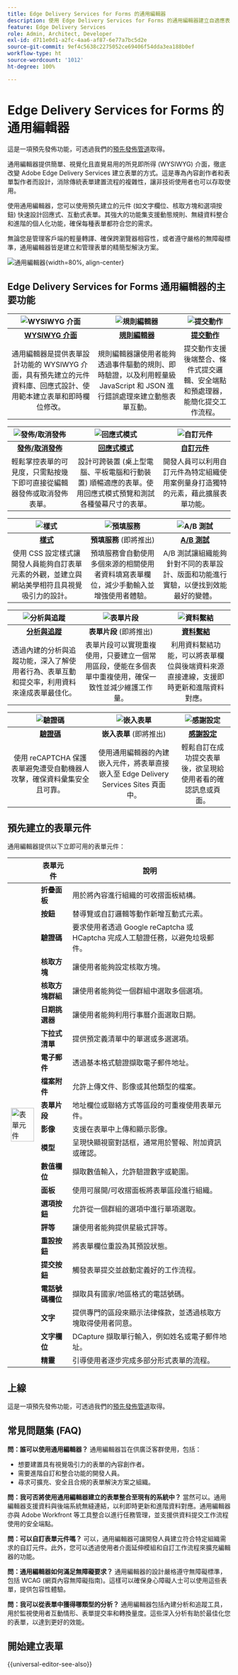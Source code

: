 ```yaml
---
title: Edge Delivery Services for Forms 的通用編輯器
description: 使用 Edge Delivery Services for Forms 的通用編輯器建立自適應表單。
feature: Edge Delivery Services
role: Admin, Architect, Developer
exl-id: d711e0d1-a2fc-4aa6-af87-6e77a7bc5d2e
source-git-commit: 9ef4c5638c2275052ce69406f54dda3ea188b0ef
workflow-type: ht
source-wordcount: '1012'
ht-degree: 100%

---
```



# Edge Delivery Services for Forms 的通用編輯器

<span class="preview">這是一項預先發佈功能，可透過我們的<a href="https://experienceleague.adobe.com/docs/experience-manager-cloud-service/content/release-notes/prerelease.html#new-features">預先發佈管道</a>取得。</span>

通用編輯器提供簡單、視覺化且直覺易用的所見即所得 (WYSIWYG) 介面，徹底改變 Adobe Edge Delivery Services 建立表單的方式。這是專為內容創作者和表單製作者而設計，消除傳統表單建置流程的複雜性，讓非技術使用者也可以存取使用。

使用通用編輯器，您可以使用預先建立的元件 (如文字欄位、核取方塊和選項按鈕) 快速設計回應式、互動式表單。其強大的功能集支援動態規則、無縫資料整合和進階的個人化功能，確保每種表單都符合您的需求。

無論您是管理客戶端的輕量轉譯、確保跨瀏覽器相容性，或者遵守嚴格的無障礙標準，通用編輯器皆是建立和管理表單的精簡型解決方案。

![通用編輯器](/help/edge/docs/forms/universal-editor/assets/universal-editor.png){width=80%, align-center}

## Edge Delivery Services for Forms 通用編輯器的主要功能



| ![WYSIWYG 介面](/help/edge/docs/forms/universal-editor/assets/generate-forms.svg) | ![規則編輯器](/help/edge/docs/forms/universal-editor/assets/rule-editor.svg) | ![提交動作](/help/edge/docs/forms/universal-editor/assets/submit-actions.svg) |
|:-------------:|:-------------:|:-------------:|
| [**WYSIWYG 介面**](/help/edge/docs/forms/universal-editor/universal-editor-user-interface.md) | [**規則編輯器**](/help/edge/docs/forms/universal-editor/rule-editor-universal-editor.md) | [**提交動作**](/help/edge/docs/forms/universal-editor/submit-action.md) |
| 通用編輯器是提供表單設計功能的 WYSIWYG 介面，具有預先建立的元件資料庫、回應式設計、使用範本建立表單和即時欄位修改。 | 規則編輯器讓使用者能夠透過事件驅動的規則、即時驗證，以及利用輕量級 JavaScript 和 JSON 進行錯誤處理來建立動態表單互動。 | 提交動作支援後端整合、條件式提交邏輯、安全端點和預處理器，能簡化提交工作流程。 |

| ![發佈/取消發佈](/help/edge/docs/forms/universal-editor/assets/publish-unpublish.svg) | ![回應式模式](/help/edge/docs/forms/universal-editor/assets/responsive.svg) | ![自訂元件](/help/edge/docs/forms/universal-editor/assets/custom-components.svg) |
|:-------------:|:-------------:|:-------------:|
| [**發佈/取消發佈**](/help/edge/docs/forms/universal-editor/publish-forms.md) | [**回應式模式**](/help/edge/docs/forms/universal-editor/responsive-layout.md) | [**自訂元件**](/help/edge/docs/forms/universal-editor/create-custom-component.md) |
| 輕鬆掌控表單的可見度，只需點按幾下即可直接從編輯器發佈或取消發佈表單。 | 設計可跨裝置 (桌上型電腦、平板電腦和行動裝置) 順暢適應的表單。使用回應式模式預覽和測試各種螢幕尺寸的表單。 | 開發人員可以利用自訂元件為特定組織使用案例量身打造獨特的元素，藉此擴展表單功能。 |

| ![樣式](/help/edge/docs/forms/universal-editor/assets/personalization.svg) | ![預填服務](/help/edge/docs/forms/universal-editor/assets/prefill-services.svg) | ![A/B 測試](/help/edge/docs/forms/universal-editor/assets/experimentation-ab-testing.svg) |
|:-------------:|:-------------:|:-------------:|
| [**樣式**](/help/edge/docs/forms/universal-editor/style-theme-forms.md) | **預填服務** (即將推出) | [**A/B 測試**](https://github.com/adobe/aem-experimentation/blob/main/documentation/experiments.md) |
| 使用 CSS 設定樣式讓開發人員能夠自訂表單元素的外觀，並建立與網站美學相符且具視覺吸引力的設計。 | 預填服務會自動使用多個來源的相關使用者資料填寫表單欄位，減少手動輸入並增強使用者體驗。 | A/B 測試讓組織能夠針對不同的表單設計、版面和功能進行實驗，以便找到效能最好的變體。 |

| ![分析與追蹤](/help/edge/docs/forms/universal-editor/assets/analyticsandtracking.svg) | ![表單片段](/help/edge/docs/forms/universal-editor/assets/form-fragments.svg) | ![資料繫結](/help/edge/docs/forms/universal-editor/assets/data-binding.svg) |
|:-------------:|:-------------:|:-------------:|
| [**分析與追蹤**](https://www.aem.live/developer/martech-integration) | **表單片段** (即將推出) | [**資料繫結**](/help/edge/docs/forms/universal-editor/integrate-forms-with-data-source.md) |
| 透過內建的分析與追蹤功能，深入了解使用者行為、表單互動和提交率，利用資料來達成表單最佳化。 | 表單片段可以實現重複使用，只要建立一個常用區段，便能在多個表單中重複使用，確保一致性並減少維護工作量。 | 利用資料繫結功能，可以將表單欄位與後端資料來源直接連線，支援即時更新和進階資料對應。 |

| ![驗證碼](/help/edge/docs/forms/universal-editor/assets/captcha.svg) | ![嵌入表單](/help/edge/docs/forms/universal-editor/assets/embedding-forms.svg) | ![感謝設定](/help/edge/docs/forms/universal-editor/assets/thank-you.svg) |
|:-------------:|:-------------:|:-------------:|
| [**驗證碼**](/help/edge/docs/forms/universal-editor/recaptcha-forms.md) | **嵌入表單** (即將推出) | [**感謝設定**](/help/edge/docs/forms/universal-editor/submit-action.md#show-a-custom-thank-you-message-on-adaptive-form-submission-submit-action-message-ue) |
| 使用 reCAPTCHA 保護表單避免遭受自動機器人攻擊，確保資料彙集安全且可靠。 | 使用通用編輯器的內建嵌入元件，將表單直接嵌入至 Edge Delivery Services Sites 頁面中。 | 輕鬆自訂在成功提交表單後，欲呈現給使用者看的確認訊息或頁面。 |


<!-- ![Universal Editor](/help/edge/docs/forms/universal-editor/assets/generate-forms.svg)  **WYSIWYG interface for Form creation**: Universal Editor provides a WYSIWYG interface for form design. It provides pre-built component library, responsive design support, and template-based form creation. You can instantly add or remove form fields and modify field properties (like label, data binding, validation). You can also plugin custom form components to Universal Editor.


* **Rule editor**: The rule editor stands out as a powerful mechanism for creating sophisticated form interactions. It supports event-driven rules, instant validation, and error handling through lightweight JavaScript and JSON-based definitions. This allows developers to implement complex form logic, such as conditional field visibility, automatic calculations, and dynamic form behaviour without extensive coding.

* **Submit actions**: Submit Actions enable form submission workflows. These actions provide comprehensive backend integration options, supporting protocols like REST API. The system allows you configure data pre-processors for automatic data transformation, conditional submission logic based on form field values, and secure endpoint connections. Organizations can define complex submission rules that validate data, and manage form responses with granular control.

* **Pre-fill services:** Pre-fill Services enhance user experience by intelligently populating form fields with relevant data. These services connect to various data sources, including user profiles, browser local storage, and external databases. The mechanism supports dynamic data population, enabling automatic completion of form fields based on contextual information. Users benefit from reduced manual data entry, while administrators gain flexibility in configuring pre-fill rules across different form types and scenarios. The pre-fill functionality adapts to different authentication methods, including session-based approaches and token-based systems, ensuring both convenience and security.

* **Data binding capabilities**: Data binding in the Universal Editor enables direct, dynamic connections between form fields and backend data sources. This feature allows real-time synchronization of form data, supporting complex data mapping scenarios. The system supports transforming form inputs into structured database records with minimal configuration. Advanced mapping supports nested data structures, allowing complex form designs to interact seamlessly with intricate data models.

* **Internationalization/localization capabilities**: Internationalization support ensures global accessibility, with multi-language rendering, right-to-left language compatibility, and locale-specific formatting.

* **Analytics and tracking mechanisms**: The built-in analytics and tracking mechanisms provide comprehensive insights into form interactions, submission rates, and user behavior, enabling continuous optimization of form design and performance. 

* **Experimentation (A/B Testing)**: The Universal Editor supports experimentation by allowing organizations to run A/B tests on form designs to identify the best-performing layouts or features.

* **Task Management via Adobe Workfront**: Integration with Adobe Workfront allows teams to manage tasks related to form creation and maintenance, ensuring streamlined collaboration and efficient workflows.

* **Editor Customization via UI Extension**: Developers can extend the functionality of the Universal Editor through UI extensions, enabling tailored solutions that fit specific organizational needs. -->

## 預先建立的表單元件

通用編輯器提供以下立即可用的表單元件：

<table>
  <thead>
    <tr>
      <th></th> 
      <th>表單元件</th>
      <th>說明</th>
    </tr>
  </thead>
  <tbody>
    <tr>
      <td rowspan="22"><img src="/help/edge/docs/forms/universal-editor/assets/adaptive-forms-components.png" alt="表單元件" style="width: 100%;"></td> 
      <td><b>折疊面板</b></td>
      <td>用於將內容進行組織的可收摺面板結構。</td>
    </tr>
    <tr>
      <td><b>按鈕</b></td>
      <td>替導覽或自訂邏輯等動作新增互動式元素。</td>
    </tr>
    <tr>
      <td><b>驗證碼</b></td>
      <td>要求使用者透過 Google reCaptcha 或 HCaptcha 完成人工驗證任務，以避免垃圾郵件。</td>
    </tr>
    <tr>
      <td><b>核取方塊</b></td>
      <td>讓使用者能夠設定核取方塊。</td>
    </tr>
    <tr>
      <td><b>核取方塊群組</b></td>
      <td>讓使用者能夠從一個群組中選取多個選項。</td>
    </tr>
    <tr>
      <td><b>日期挑選器</b></td>
      <td>讓使用者能夠利用行事曆介面選取日期。</td>
    </tr>
    <tr>
      <td><b>下拉式清單</b></td>
      <td>提供預定義清單中的單選或多選選項。</td>
    </tr>
    <tr>
      <td><b>電子郵件</b></td>
      <td>透過基本格式驗證擷取電子郵件地址。</td>
    </tr>
    <tr>
      <td><b>檔案附件</b></td>
      <td>允許上傳文件、影像或其他類型的檔案。</td>
    </tr>
    <tr>
      <td><b>表單片段</b></td>
      <td>地址欄位或聯絡方式等區段的可重複使用表單元件。</td>
    </tr>
    <tr>
      <td><b>影像</b></td>
      <td>支援在表單中上傳和顯示影像。</td>
    </tr>
    <tr>
      <td><b>模型</b></td>
      <td>呈現快顯視窗對話框，通常用於警報、附加資訊或確認。</td>
    </tr>
    <tr>
      <td><b>數值欄位</b></td>
      <td>擷取數值輸入，允許驗證數字或範圍。</td>
    </tr>
    <tr>
      <td><b>面板</b></td>
      <td>使用可展開/可收摺面板將表單區段進行組織。</td>
    </tr>
    <tr>
      <td><b>選項按鈕</b></td>
      <td>允許從一個群組的選項中進行單項選取。</td>
    </tr>
    <tr>
      <td><b>評等</b></td>
      <td>讓使用者能夠提供星級式評等。</td>
    </tr>
    <tr>
      <td><b>重設按鈕</b></td>
      <td>將表單欄位重設為其預設狀態。</td>
    </tr>
    <tr>
      <td><b>提交按鈕</b></td>
      <td>觸發表單提交並啟動定義好的工作流程。</td>
    </tr>
    <tr>
      <td><b>電話號碼欄位</b></td>
      <td>擷取具有國家/地區格式的電話號碼。</td>
    </tr>
    <tr>
      <td><b>文字</b></td>
      <td>提供專門的區段來顯示法律條款，並透過核取方塊取得使用者同意。</td>
    </tr>
    <tr>
      <td><b>文字欄位</b></td>
      <td>DCapture 擷取單行輸入，例如姓名或電子郵件地址。</td>
    </tr>
    <tr>
      <td><b>精靈</b></td>
      <td>引導使用者逐步完成多部分形式表單的流程。</td>
    </tr>
  </tbody>
</table>

<!-- * Footer: Adds a footer section for consistent design or additional information.
* Form Container: Wraps all form elements and manages overall form properties.
* Header: Adds a header section for form titles, branding, or instructions.-->
<!-- * 
* Prefillable Fields: Automatically populates form fields with data from predefined sources such as user profiles or APIs. 

* Switches/Toggle Buttons: Provides binary on/off choices for user input.


* Title: Adds a text-based heading or label to improve form clarity and organization.


In-addtion to pre-built form components, the Universal editor also provides support for:

* **Embedding Forms in Another Webpage**: The Universal Editor supports embedding forms directly into Edge Deliver Services Sites pages. This can be done using the embed component provided out of the box.

* **Validation Messages**: Validation messages provide real-time feedback to users when they enter incorrect or incomplete data. Features include:
    * Dynamic Error Display: Instantly alerts users to errors, such as invalid email addresses or missing required fields.
    * Customizable Messages: Allows form authors to define user-friendly error texts.
    * Rule-Based Validation: Supports advanced validation logic, such as checking dependencies between fields or implementing conditional rules.

* **Hidden Fields**: Hidden fields store data invisibly within the form, often for backend processing or prefilled values. Use cases include:
    * Passing contextual information (e.g., user ID or session data) to the backend without displaying it to users.
    * Capturing metadata like timestamps or tracking IDs.
    * Hidden fields are not visible to end-users but can be prefilled, updated dynamically, or used in workflows.

* **Custom Components**: Custom components allow developers to extend the functionality of forms by creating specialized or third-party integrations. Features include:
    * Flexibility: Developers can design unique form elements tailored to specific use cases.
    * Third-Party Integration: Embed widgets or tools like payment gateways, analytics trackers, or AI-driven input fields.
    * Seamless Compatibility: Custom components can integrate with the Universal Editor's drag-and-drop interface and existing features like data binding or validation.

* **Thank you Configuration**: Customize the acknowledgment message or page shown after form submission.
-->


## 上線

<span class="preview">這是一項預先發佈功能，可透過我們的<a href="https://experienceleague.adobe.com/docs/experience-manager-cloud-service/content/release-notes/prerelease.html#new-features">預先發佈管道</a>取得。</span>

## 常見問題集 (FAQ)

**問：誰可以使用通用編輯器？**
通用編輯器旨在供廣泛客群使用，包括：

* 想要建置具有視覺吸引力的表單的內容創作者。
* 需要進階自訂和整合功能的開發人員。
* 尋求可擴充、安全且合規的表單解決方案之組織。

**問：我可否將使用通用編輯器建立的表單整合至現有的系統中？**
當然可以。通用編輯器支援資料與後端系統無縫連結，以利即時更新和進階資料對應。通用編輯器亦與 Adobe Workfront 等工具整合以進行任務管理，並支援供資料提交工作流程使用的安全端點。

**問：可以自訂表單元件嗎？**
可以，通用編輯器可讓開發人員建立符合特定組織需求的自訂元件。此外，您可以透過使用者介面延伸模組和自訂工作流程來擴充編輯器的功能。

**問：通用編輯器如何滿足無障礙要求？**
通用編輯器的設計嚴格遵守無障礙標準，包括 WCAG (網頁內容無障礙指南)。這樣可以確保身心障礙人士可以使用這些表單，提供包容性體驗。

**問：我可以從表單中獲得哪類型的分析？**
通用編輯器包括內建分析和追蹤工具，用於監視使用者互動情形、表單提交率和轉換量度。這些深入分析有助於最佳化您的表單，以達到更好的效能。


## 開始建立表單

{{universal-editor-see-also}}

